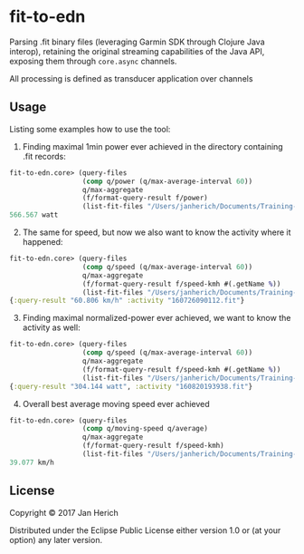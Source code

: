 # fit-to-edn

Parsing .fit binary files (leveraging Garmin SDK through Clojure Java interop), 
retaining the original streaming capabilities of the Java API, exposing them
through `core.async` channels.

All processing is defined as transducer application over channels

## Usage

Listing some examples how to use the tool:

1. Finding maximal 1min power ever achieved in the directory containing .fit records:

```clj
fit-to-edn.core> (query-files
                  (comp q/power (q/max-average-interval 60))
                  q/max-aggregate
                  (f/format-query-result f/power)
                  (list-fit-files "/Users/janherich/Documents/Training-data"))
566.567 watt
```

2. The same for speed, but now we also want to know the activity where it happened:

```clj
fit-to-edn.core> (query-files
                  (comp q/speed (q/max-average-interval 60))
                  q/max-aggregate
                  (f/format-query-result f/speed-kmh #(.getName %))
                  (list-fit-files "/Users/janherich/Documents/Training-data"))
{:query-result "60.806 km/h" :activity "160726090112.fit"}
```

3. Finding maximal normalized-power ever achieved, we want to know the activity as well:

```clj
fit-to-edn.core> (query-files
                  (comp q/speed (q/max-average-interval 60))
                  q/max-aggregate
                  (f/format-query-result f/speed-kmh #(.getName %))
                  (list-fit-files "/Users/janherich/Documents/Training-data"))
{:query-result "304.144 watt", :activity "160820193938.fit"}
```

4. Overall best average moving speed ever achieved

```clj
fit-to-edn.core> (query-files
                  (comp q/moving-speed q/average)
                  q/max-aggregate
                  (f/format-query-result f/speed-kmh)
                  (list-fit-files "/Users/janherich/Documents/Training-data"))
39.077 km/h
```

## License

Copyright © 2017 Jan Herich

Distributed under the Eclipse Public License either version 1.0 or (at
your option) any later version.

